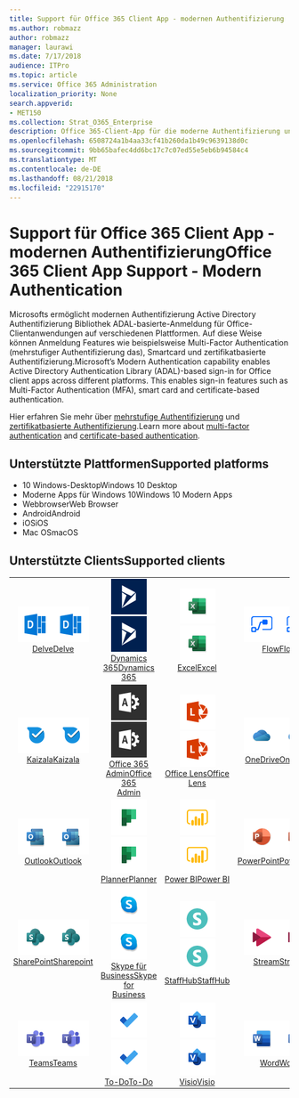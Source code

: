 ```yaml
---
title: Support für Office 365 Client App - modernen Authentifizierung
ms.author: robmazz
author: robmazz
manager: laurawi
ms.date: 7/17/2018
audience: ITPro
ms.topic: article
ms.service: Office 365 Administration
localization_priority: None
search.appverid:
- MET150
ms.collection: Strat_O365_Enterprise
description: Office 365-Client-App für die moderne Authentifizierung unterstützt.
ms.openlocfilehash: 6508724a1b4aa33cf41b260da1b49c9639138d0c
ms.sourcegitcommit: 9bb65bafec4dd6bc17c7c07ed55e5eb6b94584c4
ms.translationtype: MT
ms.contentlocale: de-DE
ms.lasthandoff: 08/21/2018
ms.locfileid: "22915170"
---
```

# <a name="office-365-client-app-support---modern-authentication"></a><span data-ttu-id="35508-103">Support für Office 365 Client App - modernen Authentifizierung</span><span class="sxs-lookup"><span data-stu-id="35508-103">Office 365 Client App Support - Modern Authentication</span></span>

<span data-ttu-id="35508-p101">Microsofts ermöglicht modernen Authentifizierung Active Directory Authentifizierung Bibliothek ADAL-basierte-Anmeldung für Office-Clientanwendungen auf verschiedenen Plattformen. Auf diese Weise können Anmeldung Features wie beispielsweise Multi-Factor Authentication (mehrstufiger Authentifizierung das), Smartcard und zertifikatbasierte Authentifizierung.</span><span class="sxs-lookup"><span data-stu-id="35508-p101">Microsoft’s Modern Authentication capability enables Active Directory Authentication Library (ADAL)-based sign-in for Office client apps across different platforms. This enables sign-in features such as Multi-Factor Authentication (MFA), smart card and certificate-based authentication.</span></span>

<span data-ttu-id="35508-106">Hier erfahren Sie mehr über [mehrstufige Authentifizierung](https://docs.microsoft.com/azure/active-directory/authentication/multi-factor-authentication) und [zertifikatbasierte Authentifizierung](https://docs.microsoft.com/azure/active-directory/active-directory-certificate-based-authentication-get-started).</span><span class="sxs-lookup"><span data-stu-id="35508-106">Learn more about [multi-factor authentication](https://docs.microsoft.com/azure/active-directory/authentication/multi-factor-authentication) and [certificate-based authentication](https://docs.microsoft.com/azure/active-directory/active-directory-certificate-based-authentication-get-started).</span></span>

## <a name="supported-platforms"></a><span data-ttu-id="35508-107">Unterstützte Plattformen</span><span class="sxs-lookup"><span data-stu-id="35508-107">Supported platforms</span></span>

 - <span data-ttu-id="35508-108">10 Windows-Desktop</span><span class="sxs-lookup"><span data-stu-id="35508-108">Windows 10 Desktop</span></span>
 - <span data-ttu-id="35508-109">Moderne Apps für Windows 10</span><span class="sxs-lookup"><span data-stu-id="35508-109">Windows 10 Modern Apps</span></span>
 - <span data-ttu-id="35508-110">Webbrowser</span><span class="sxs-lookup"><span data-stu-id="35508-110">Web Browser</span></span>
 - <span data-ttu-id="35508-111">Android</span><span class="sxs-lookup"><span data-stu-id="35508-111">Android</span></span>
 - <span data-ttu-id="35508-112">iOS</span><span class="sxs-lookup"><span data-stu-id="35508-112">iOS</span></span>
 - <span data-ttu-id="35508-113">Mac OS</span><span class="sxs-lookup"><span data-stu-id="35508-113">macOS</span></span>

## <a name="supported-clients"></a><span data-ttu-id="35508-114">Unterstützte Clients</span><span class="sxs-lookup"><span data-stu-id="35508-114">Supported clients</span></span>

| | | | | | |
|:---:|:---:|:---:|:---:|:---:|:---:|
| <span data-ttu-id="35508-115">![Symbol eingegangen](media/o365-delve-64x64.png)</span><span class="sxs-lookup"><span data-stu-id="35508-115">![Delve icon](media/o365-delve-64x64.png)</span></span> <br> [<span data-ttu-id="35508-116">Delve</span><span class="sxs-lookup"><span data-stu-id="35508-116">Delve</span></span>](https://products.office.com/business/intelligent-search) | <span data-ttu-id="35508-117">![Symbol für Dynamics 365](media/o365-dynamics365-64x64.png)</span><span class="sxs-lookup"><span data-stu-id="35508-117">![Dynamics 365 icon](media/o365-dynamics365-64x64.png)</span></span> <br> [<span data-ttu-id="35508-118">Dynamics 365</span><span class="sxs-lookup"><span data-stu-id="35508-118">Dynamics 365</span></span>](https://dynamics.microsoft.com) | <span data-ttu-id="35508-119">![Excel-Symbol](media/o365-excel-64x64.png)</span><span class="sxs-lookup"><span data-stu-id="35508-119">![Excel icon](media/o365-excel-64x64.png)</span></span> <br> [<span data-ttu-id="35508-120">Excel</span><span class="sxs-lookup"><span data-stu-id="35508-120">Excel</span></span>](https://products.office.com/excel) | <span data-ttu-id="35508-121">![Fluss-Symbol](media/o365-flow-64x64.png)</span><span class="sxs-lookup"><span data-stu-id="35508-121">![Flow icon](media/o365-flow-64x64.png)</span></span> <br> [<span data-ttu-id="35508-122">Flow</span><span class="sxs-lookup"><span data-stu-id="35508-122">Flow</span></span>](https://flow.microsoft.com) | <span data-ttu-id="35508-123">![Forms-Symbol](media/o365-forms-64x64.png)</span><span class="sxs-lookup"><span data-stu-id="35508-123">![Forms icon](media/o365-forms-64x64.png)</span></span> <br> [<span data-ttu-id="35508-124">Formulare</span><span class="sxs-lookup"><span data-stu-id="35508-124">Forms</span></span>](https://flow.microsoft.com/connectors/shared_microsoftforms/microsoft-forms/) | 
| <span data-ttu-id="35508-125">![Kaizala-Symbol](media/o365-kaizala-64x64.png)</span><span class="sxs-lookup"><span data-stu-id="35508-125">![Kaizala icon](media/o365-kaizala-64x64.png)</span></span> <br> [<span data-ttu-id="35508-126">Kaizala</span><span class="sxs-lookup"><span data-stu-id="35508-126">Kaizala</span></span>](https://products.office.com/en/business/microsoft-kaizala) | <span data-ttu-id="35508-127">![Office 365-Admin-Symbol](media/o365-o365admin-64x64.png)</span><span class="sxs-lookup"><span data-stu-id="35508-127">![Office 365 Admin icon](media/o365-o365admin-64x64.png)</span></span> <br> [<span data-ttu-id="35508-128">Office 365 <br> Admin</span><span class="sxs-lookup"><span data-stu-id="35508-128">Office 365 <br> Admin</span></span>](https://products.office.com/business/manage-office-365-admin-app) | <span data-ttu-id="35508-129">![Symbol für Lens](media/o365-lens-64x64.png)</span><span class="sxs-lookup"><span data-stu-id="35508-129">![Lens icon](media/o365-lens-64x64.png)</span></span> <br> [<span data-ttu-id="35508-130">Office Lens</span><span class="sxs-lookup"><span data-stu-id="35508-130">Office Lens</span></span>](https://www.microsoft.com/p/office-lens/9wzdncrfj3t8?activetab=pivot%3Aoverviewtab) | <span data-ttu-id="35508-131">![OneDrive for Business-Symbol](media/o365-OneDrive-64x64.png)</span><span class="sxs-lookup"><span data-stu-id="35508-131">![OneDrive for Business icon](media/o365-OneDrive-64x64.png)</span></span> <br> [<span data-ttu-id="35508-132">OneDrive</span><span class="sxs-lookup"><span data-stu-id="35508-132">OneDrive</span></span>](https://products.office.com/onedrive-for-business/online-cloud-storage) | <span data-ttu-id="35508-133">![OneNote-Symbol](media/o365-OneNote-64x64.png)</span><span class="sxs-lookup"><span data-stu-id="35508-133">![OneNote icon](media/o365-OneNote-64x64.png)</span></span> <br> [<span data-ttu-id="35508-134">OneNote</span><span class="sxs-lookup"><span data-stu-id="35508-134">OneNote</span></span>](https://products.office.com/onenote)
| <span data-ttu-id="35508-135">![Outlook-Symbol](media/o365-outlook-64x64.png)</span><span class="sxs-lookup"><span data-stu-id="35508-135">![Outlook icon](media/o365-outlook-64x64.png)</span></span> <br> [<span data-ttu-id="35508-136">Outlook</span><span class="sxs-lookup"><span data-stu-id="35508-136">Outlook</span></span>](https://products.office.com/outlook) | <span data-ttu-id="35508-137">![Planner-Symbol](media/o365-planner-64x64.png)</span><span class="sxs-lookup"><span data-stu-id="35508-137">![Planner icon](media/o365-planner-64x64.png)</span></span> <br> [<span data-ttu-id="35508-138">Planner</span><span class="sxs-lookup"><span data-stu-id="35508-138">Planner</span></span>](https://products.office.com/business/task-management-software) | <span data-ttu-id="35508-139">![PowerBI-Symbol](media/o365-powerbi-64x64.png)</span><span class="sxs-lookup"><span data-stu-id="35508-139">![PowerBI icon](media/o365-powerbi-64x64.png)</span></span> <br> [<span data-ttu-id="35508-140">Power BI</span><span class="sxs-lookup"><span data-stu-id="35508-140">Power BI</span></span>](https://powerbi.microsoft.com) | <span data-ttu-id="35508-141">![PowerPoint-Symbol](media/o365-powerpoint-64x64.png)</span><span class="sxs-lookup"><span data-stu-id="35508-141">![PowerPoint icon](media/o365-powerpoint-64x64.png)</span></span> <br> [<span data-ttu-id="35508-142">PowerPoint</span><span class="sxs-lookup"><span data-stu-id="35508-142">PowerPoint</span></span>](https://products.office.com/powerpoint) | <span data-ttu-id="35508-143">![Projektsymbol](media/o365-project-64x64.png)</span><span class="sxs-lookup"><span data-stu-id="35508-143">![Project icon](media/o365-project-64x64.png)</span></span> <br> [<span data-ttu-id="35508-144">Project</span><span class="sxs-lookup"><span data-stu-id="35508-144">Project</span></span>](https://products.office.com/project) 
| <span data-ttu-id="35508-145">![SharePoint-Symbol](media/o365-sharepoint-64x64.png)</span><span class="sxs-lookup"><span data-stu-id="35508-145">![SharePoint icon](media/o365-sharepoint-64x64.png)</span></span> <br> [<span data-ttu-id="35508-146">SharePoint</span><span class="sxs-lookup"><span data-stu-id="35508-146">Sharepoint</span></span>](https://products.office.com/sharepoint) | <span data-ttu-id="35508-147">![Skype für Business-Symbol](media/o365-skypeforbusiness-64x64.png)</span><span class="sxs-lookup"><span data-stu-id="35508-147">![Skype for Business icon](media/o365-skypeforbusiness-64x64.png)</span></span> <br> [<span data-ttu-id="35508-148">Skype für <br> Business</span><span class="sxs-lookup"><span data-stu-id="35508-148">Skype for <br> Business</span></span>](https://www.skype.com/business/) | <span data-ttu-id="35508-149">![StaffHub-Symbol](media/o365-staffhub-64x64.png)</span><span class="sxs-lookup"><span data-stu-id="35508-149">![StaffHub icon](media/o365-staffhub-64x64.png)</span></span> <br> [<span data-ttu-id="35508-150">StaffHub</span><span class="sxs-lookup"><span data-stu-id="35508-150">StaffHub</span></span>](https://products.office.com/microsoft-staffhub/staff-scheduling-software) | <span data-ttu-id="35508-151">![Stream-Symbol](media/o365-stream-64x64.png)</span><span class="sxs-lookup"><span data-stu-id="35508-151">![Stream icon](media/o365-stream-64x64.png)</span></span> <br> [<span data-ttu-id="35508-152">Stream</span><span class="sxs-lookup"><span data-stu-id="35508-152">Stream</span></span>](https://stream.microsoft.com) | <span data-ttu-id="35508-153">![Sway Symbol](media/o365-sway-64x64.png)</span><span class="sxs-lookup"><span data-stu-id="35508-153">![Sway icon](media/o365-sway-64x64.png)</span></span> <br> [<span data-ttu-id="35508-154">Sway</span><span class="sxs-lookup"><span data-stu-id="35508-154">Sway</span></span>](https://sway.com)
| <span data-ttu-id="35508-155">![Symbol für Teams](media/o365-teams-64x64.png)</span><span class="sxs-lookup"><span data-stu-id="35508-155">![Teams icon](media/o365-teams-64x64.png)</span></span> <br> [<span data-ttu-id="35508-156">Teams</span><span class="sxs-lookup"><span data-stu-id="35508-156">Teams</span></span>](https://products.office.com/microsoft-teams/group-chat-software) | <span data-ttu-id="35508-157">![Aufgabe Symbol](media/o365-todo-64x64.png)</span><span class="sxs-lookup"><span data-stu-id="35508-157">![To-Do icon](media/o365-todo-64x64.png)</span></span> <br> [<span data-ttu-id="35508-158">To-Do</span><span class="sxs-lookup"><span data-stu-id="35508-158">To-Do</span></span>](https://todo.microsoft.com) | <span data-ttu-id="35508-159">![Visio-Symbol](media/o365-visio-64x64.png)</span><span class="sxs-lookup"><span data-stu-id="35508-159">![Visio icon](media/o365-visio-64x64.png)</span></span> <br> [<span data-ttu-id="35508-160">Visio</span><span class="sxs-lookup"><span data-stu-id="35508-160">Visio</span></span>](https://products.office.com/visio/flowchart-software) | <span data-ttu-id="35508-161">![Word-Symbol](media/o365-word-64x64.png)</span><span class="sxs-lookup"><span data-stu-id="35508-161">![Word icon](media/o365-word-64x64.png)</span></span> <br> [<span data-ttu-id="35508-162">Word</span><span class="sxs-lookup"><span data-stu-id="35508-162">Word</span></span>](https://products.office.com/word) | <span data-ttu-id="35508-163">![Yammer-Symbol](media/o365-yammer-64x64.png)</span><span class="sxs-lookup"><span data-stu-id="35508-163">![Yammer icon](media/o365-yammer-64x64.png)</span></span> <br> [<span data-ttu-id="35508-164">Yammer</span><span class="sxs-lookup"><span data-stu-id="35508-164">Yammer</span></span>](https://products.office.com/yammer/yammer-overview)